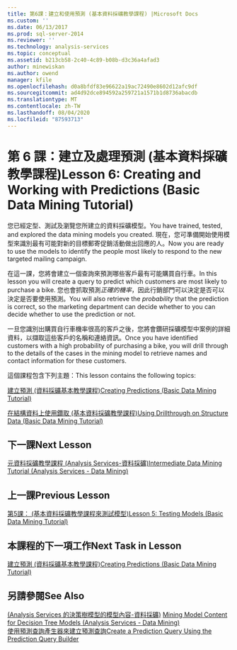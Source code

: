 ```yaml
---
title: 第6課：建立和使用預測 (基本資料採礦教學課程) |Microsoft Docs
ms.custom: ''
ms.date: 06/13/2017
ms.prod: sql-server-2014
ms.reviewer: ''
ms.technology: analysis-services
ms.topic: conceptual
ms.assetid: b213cb58-2c40-4c89-b08b-d3c36a4afad3
author: minewiskan
ms.author: owend
manager: kfile
ms.openlocfilehash: d0a8bfdf83e96622a19ac72490e8602d12afc9df
ms.sourcegitcommit: ad4d92dce894592a259721a1571b1d8736abacdb
ms.translationtype: MT
ms.contentlocale: zh-TW
ms.lasthandoff: 08/04/2020
ms.locfileid: "87593713"
---
```

# <a name="lesson-6-creating-and-working-with-predictions-basic-data-mining-tutorial"></a><span data-ttu-id="9406c-102">第 6 課：建立及處理預測 (基本資料採礦教學課程)</span><span class="sxs-lookup"><span data-stu-id="9406c-102">Lesson 6: Creating and Working with Predictions (Basic Data Mining Tutorial)</span></span>
  <span data-ttu-id="9406c-103">您已經定型、測試及瀏覽您所建立的資料採礦模型。</span><span class="sxs-lookup"><span data-stu-id="9406c-103">You have trained, tested, and explored the data mining models you created.</span></span> <span data-ttu-id="9406c-104">現在，您可準備開始使用模型來識別最有可能對新的目標郵寄促銷活動做出回應的人。</span><span class="sxs-lookup"><span data-stu-id="9406c-104">Now you are ready to use the models to identify the people most likely to respond to the new targeted mailing campaign.</span></span>  
  
 <span data-ttu-id="9406c-105">在這一課，您將會建立一個查詢來預測哪些客戶最有可能購買自行車。</span><span class="sxs-lookup"><span data-stu-id="9406c-105">In this lesson you will create a query to predict which customers are most likely to purchase a bike.</span></span> <span data-ttu-id="9406c-106">您也會抓取預測*正確的機率*，因此行銷部門可以決定是否可以決定是否要使用預測。</span><span class="sxs-lookup"><span data-stu-id="9406c-106">You will also retrieve the *probability* that the prediction is correct, so the marketing department can decide whether to you can decide whether to use the prediction or not.</span></span>  
  
 <span data-ttu-id="9406c-107">一旦您識別出購買自行車機率很高的客戶之後，您將會鑽研採礦模型中案例的詳細資料，以擷取這些客戶的名稱和連絡資訊。</span><span class="sxs-lookup"><span data-stu-id="9406c-107">Once you have identified customers with a high probability of purchasing a bike, you will drill through to the details of the cases in the mining model to retrieve names and contact information for these customers.</span></span>  
  
 <span data-ttu-id="9406c-108">這個課程包含下列主題：</span><span class="sxs-lookup"><span data-stu-id="9406c-108">This lesson contains the following topics:</span></span>  
  
 [<span data-ttu-id="9406c-109">建立預測 &#40;資料採礦基本教學課程&#41;</span><span class="sxs-lookup"><span data-stu-id="9406c-109">Creating Predictions &#40;Basic Data Mining Tutorial&#41;</span></span>](../../2014/tutorials/creating-predictions-basic-data-mining-tutorial.md)  
  
 [<span data-ttu-id="9406c-110">在結構資料上使用鑽取 &#40;基本資料採礦教學課程&#41;</span><span class="sxs-lookup"><span data-stu-id="9406c-110">Using Drillthrough on Structure Data &#40;Basic Data Mining Tutorial&#41;</span></span>](../../2014/tutorials/using-drillthrough-on-structure-data-basic-data-mining-tutorial.md)  
  
## <a name="next-lesson"></a><span data-ttu-id="9406c-111">下一課</span><span class="sxs-lookup"><span data-stu-id="9406c-111">Next Lesson</span></span>  
 [<span data-ttu-id="9406c-112">元資料採礦教學課程 &#40;Analysis Services-資料採礦&#41;</span><span class="sxs-lookup"><span data-stu-id="9406c-112">Intermediate Data Mining Tutorial &#40;Analysis Services - Data Mining&#41;</span></span>](../../2014/tutorials/intermediate-data-mining-tutorial-analysis-services-data-mining.md)  
  
## <a name="previous-lesson"></a><span data-ttu-id="9406c-113">上一課</span><span class="sxs-lookup"><span data-stu-id="9406c-113">Previous Lesson</span></span>  
 [<span data-ttu-id="9406c-114">第5課： &#40;基本資料採礦教學課程來測試模型&#41;</span><span class="sxs-lookup"><span data-stu-id="9406c-114">Lesson 5: Testing Models &#40;Basic Data Mining Tutorial&#41;</span></span>](../../2014/tutorials/lesson-5-testing-models-basic-data-mining-tutorial.md)  
  
## <a name="next-task-in-lesson"></a><span data-ttu-id="9406c-115">本課程的下一項工作</span><span class="sxs-lookup"><span data-stu-id="9406c-115">Next Task in Lesson</span></span>  
 [<span data-ttu-id="9406c-116">建立預測 &#40;資料採礦基本教學課程&#41;</span><span class="sxs-lookup"><span data-stu-id="9406c-116">Creating Predictions &#40;Basic Data Mining Tutorial&#41;</span></span>](../../2014/tutorials/creating-predictions-basic-data-mining-tutorial.md)  
  
## <a name="see-also"></a><span data-ttu-id="9406c-117">另請參閱</span><span class="sxs-lookup"><span data-stu-id="9406c-117">See Also</span></span>  
 <span data-ttu-id="9406c-118">[&#40;Analysis Services 的決策樹模型的模型內容-資料採礦&#41;](../../2014/analysis-services/data-mining/mining-model-content-for-decision-tree-models-analysis-services-data-mining.md) </span><span class="sxs-lookup"><span data-stu-id="9406c-118">[Mining Model Content for Decision Tree Models &#40;Analysis Services - Data Mining&#41;](../../2014/analysis-services/data-mining/mining-model-content-for-decision-tree-models-analysis-services-data-mining.md) </span></span>  
 [<span data-ttu-id="9406c-119">使用預測查詢產生器來建立預測查詢</span><span class="sxs-lookup"><span data-stu-id="9406c-119">Create a Prediction Query Using the Prediction Query Builder</span></span>](../../2014/analysis-services/data-mining/create-a-prediction-query-using-the-prediction-query-builder.md)  
  
  
